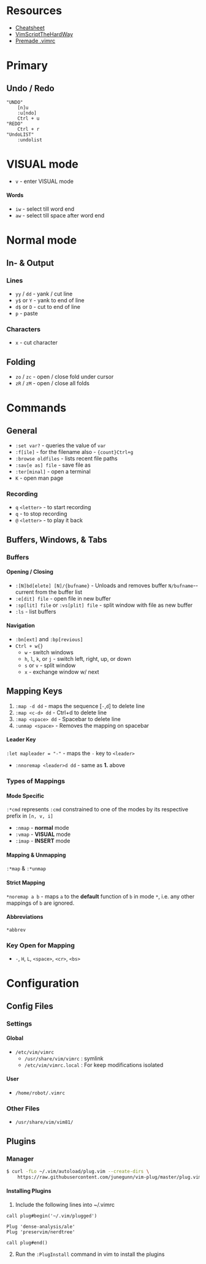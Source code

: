 # Resources
- [Cheatsheet](https://vim.rtorr.com/)
- [VimScriptTheHardWay](https://learnvimscriptthehardway.stevelosh.com/)
- [Premade .vimrc](https://www.freecodecamp.org/news/vimrc-configuration-guide-customize-your-vim-editor/)

# Primary
## Undo / Redo
```
"UNDO"
	[n]u
	:u[ndo]
	Ctrl + u
"REDO"
	Ctrl + r
"UndoLIST"
	:undolist
```

# VISUAL mode

- `v` - enter VISUAL mode

#### Words

- `iw` - select till word end
- `aw` - select till space after word end

# Normal mode

## In- & Output

### Lines

- `yy` / `dd` - yank / cut line
- `y$` or `Y` - yank to end of line
- `d$` or `D` - cut to end of line
- `p`               - paste

### Characters

- `x` - cut character

## Folding

- `zo` / `zc` - open / close fold under cursor
- `zR` / `zM` - open / close all folds

# Commands

## General

- `:set var?` - queries the value of `var`
- `:f[ile]` - for the filename also - `{count}Ctrl+g`
- `:browse oldfiles` - lists recent file paths
- `:sav[e as] file` - save file as
- `:ter[minal]` - open a terminal
- `K` - open man page

### Recording

- `q` `<letter>` - to start recording
- `q` - to stop recording
- `@` `<letter>` - to play it back

## Buffers, Windows, & Tabs

### Buffers

#### Opening / Closing

- `:[N]bd[elete] [N]/{bufname}` - Unloads and removes buffer `N/bufname`\--current from the buffer list
- `:e[dit] file` - open file in new buffer
- `:sp[lit] file` or `:vs[plit] file` - split window with file as new buffer
- `:ls` - list buffers

#### Navigation

- `:bn[ext]` and `:bp[revious]`
- `Ctrl + w{}`
    - `w` - switch windows
    - `h`, `l`, `k`, or `j` - switch left, right, up, or down
    - `s` or `v` - split window
    - `x` - exchange window w/ next

## Mapping Keys

1.  `:map -d dd` - maps the sequence \[`-`,`d`\] to delete line
2.  `:map <c-d> dd` - Ctrl+d to delete line
3.  `:map <space> dd` - Spacebar to delete line
4.  `:unmap <space>` - Removes the mapping on spacebar

#### Leader Key

`:let mapleader = "-"` - maps the `-` key to `<leader>`

- `:nnoremap <leader>d dd` - same as **1.** above

### Types of Mappings

#### Mode Specific

`:*cmd` represents `:cmd` constrained to one of the modes by its respective prefix in `[n, v, i]`

- `:nmap` - **normal** mode
- `:vmap` - **VISUAL** mode
- `:imap` - **INSERT** mode

#### Mapping & Unmapping

`:*map` & `:*unmap`

#### Strict Mapping

`*noremap a b` - maps `a` to the **default** function of `b` in mode `*`, i.e. any other mappings of `b` are ignored.

#### Abbreviations

`*abbrev`

### Key Open for Mapping

- `-`, `H`, `L`, `<space>`, `<cr>`, `<bs>`

# Configuration

## Config Files

### Settings

#### Global

- `/etc/vim/vimrc`
    - `/usr/share/vim/vimrc` : symlink
    - `/etc/vim/vimrc.local` : For keep modifications isolated

#### User

- `/home/robot/.vimrc`

### Other Files

- `/usr/share/vim/vim81/`

## Plugins

### Manager

```bash
$ curl -fLo ~/.vim/autoload/plug.vim --create-dirs \
    https://raw.githubusercontent.com/junegunn/vim-plug/master/plug.vim
```

#### Installing Plugins

1.  Include the following lines into ~/.vimrc

```vimscript
call plug#begin('~/.vim/plugged')

Plug 'dense-analysis/ale'
Plug 'preservim/nerdtree'

call plug#end()
```

2.  Run the `:PlugInstall` command in vim to install the plugins
